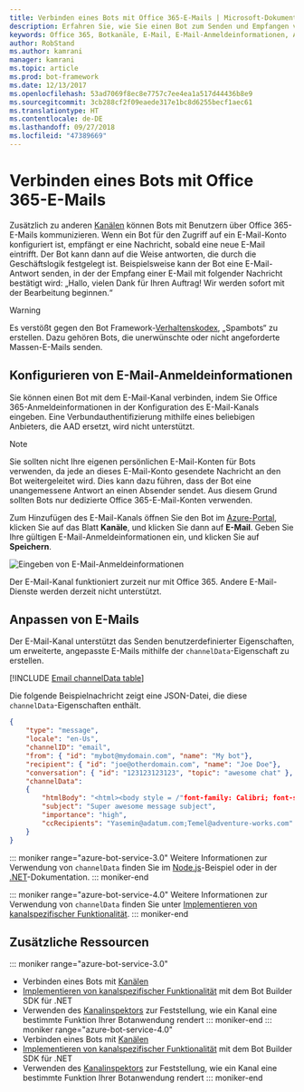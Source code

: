 ```yaml
---
title: Verbinden eines Bots mit Office 365-E-Mails | Microsoft-Dokumentation
description: Erfahren Sie, wie Sie einen Bot zum Senden und Empfangen von E-Mails mit Office 365 konfigurieren.
keywords: Office 365, Botkanäle, E-Mail, E-Mail-Anmeldeinformationen, Azure-Portal, benutzerdefinierte E-Mail
author: RobStand
ms.author: kamrani
manager: kamrani
ms.topic: article
ms.prod: bot-framework
ms.date: 12/13/2017
ms.openlocfilehash: 53ad7069f8ec8e7757c7ee4ea1a517d44436b8e9
ms.sourcegitcommit: 3cb288cf2f09eaede317e1bc8d6255becf1aec61
ms.translationtype: HT
ms.contentlocale: de-DE
ms.lasthandoff: 09/27/2018
ms.locfileid: "47389669"
---
```

# <a name="connect-a-bot-to-office-365-email"></a>Verbinden eines Bots mit Office 365-E-Mails

Zusätzlich zu anderen [Kanälen](~/bot-service-manage-channels.md) können Bots mit Benutzern über Office 365-E-Mails kommunizieren. Wenn ein Bot für den Zugriff auf ein E-Mail-Konto konfiguriert ist, empfängt er eine Nachricht, sobald eine neue E-Mail eintrifft. Der Bot kann dann auf die Weise antworten, die durch die Geschäftslogik festgelegt ist. Beispielsweise kann der Bot eine E-Mail-Antwort senden, in der der Empfang einer E-Mail mit folgender Nachricht bestätigt wird: „Hallo, vielen Dank für Ihren Auftrag! Wir werden sofort mit der Bearbeitung beginnen.“

> [!WARNING]
> Es verstößt gegen den Bot Framework-[Verhaltenskodex](https://www.botframework.com/Content/Microsoft-Bot-Framework-Preview-Online-Services-Agreement.htm), „Spambots“ zu erstellen. Dazu gehören Bots, die unerwünschte oder nicht angeforderte Massen-E-Mails senden.

## <a name="configure-email-credentials"></a>Konfigurieren von E-Mail-Anmeldeinformationen

Sie können einen Bot mit dem E-Mail-Kanal verbinden, indem Sie Office 365-Anmeldeinformationen in der Konfiguration des E-Mail-Kanals eingeben.
Eine Verbundauthentifizierung mithilfe eines beliebigen Anbieters, die AAD ersetzt, wird nicht unterstützt.

> [!NOTE]
> Sie sollten nicht Ihre eigenen persönlichen E-Mail-Konten für Bots verwenden, da jede an dieses E-Mail-Konto gesendete Nachricht an den Bot weitergeleitet wird. Dies kann dazu führen, dass der Bot eine unangemessene Antwort an einen Absender sendet. Aus diesem Grund sollten Bots nur dedizierte Office 365-E-Mail-Konten verwenden.

Zum Hinzufügen des E-Mail-Kanals öffnen Sie den Bot im [Azure-Portal](https://portal.azure.com/), klicken Sie auf das Blatt **Kanäle**, und klicken Sie dann auf **E-Mail**. Geben Sie Ihre gültigen E-Mail-Anmeldeinformationen ein, und klicken Sie auf **Speichern**.

![Eingeben von E-Mail-Anmeldeinformationen](~/media/bot-service-channel-connect-email/bot-service-channel-connect-email-credentials.png)

Der E-Mail-Kanal funktioniert zurzeit nur mit Office 365. Andere E-Mail-Dienste werden derzeit nicht unterstützt.

## <a name="customize-emails"></a>Anpassen von E-Mails

Der E-Mail-Kanal unterstützt das Senden benutzerdefinierter Eigenschaften, um erweiterte, angepasste E-Mails mithilfe der `channelData`-Eigenschaft zu erstellen.

[!INCLUDE [Email channelData table](~/includes/snippet-channelData-email.md)]

Die folgende Beispielnachricht zeigt eine JSON-Datei, die diese `channelData`-Eigenschaften enthält.

```json
{
    "type": "message",
    "locale": "en-Us",
    "channelID": "email",
    "from": { "id": "mybot@mydomain.com", "name": "My bot"},
    "recipient": { "id": "joe@otherdomain.com", "name": "Joe Doe"},
    "conversation": { "id": "123123123123", "topic": "awesome chat" },
    "channelData":
    {
        "htmlBody": "<html><body style = /"font-family: Calibri; font-size: 11pt;/" >This is more than awesome.</body></html>",
        "subject": "Super awesome message subject",
        "importance": "high",
        "ccRecipients": "Yasemin@adatum.com;Temel@adventure-works.com"
    }
}
```

::: moniker range="azure-bot-service-3.0"
Weitere Informationen zur Verwendung von `channelData` finden Sie im [Node.js](https://github.com/Microsoft/BotBuilder-Samples/tree/master/Node/core-ChannelData)-Beispiel oder in der [.NET](~/dotnet/bot-builder-dotnet-channeldata.md)-Dokumentation.
::: moniker-end

::: moniker range="azure-bot-service-4.0"
Weitere Informationen zur Verwendung von `channelData` finden Sie unter [Implementieren von kanalspezifischer Funktionalität](~/v4sdk/bot-builder-channeldata.md).
::: moniker-end

## <a name="additional-resources"></a>Zusätzliche Ressourcen

<!-- Put whole list in monikers, even though it's just the second item that needs to be different. -->
::: moniker range="azure-bot-service-3.0"
* Verbinden eines Bots mit [Kanälen](~/bot-service-manage-channels.md)
* [Implementieren von kanalspezifischer Funktionalität](dotnet/bot-builder-dotnet-channeldata.md) mit dem Bot Builder SDK für .NET
* Verwenden des [Kanalinspektors](bot-service-channel-inspector.md) zur Feststellung, wie ein Kanal eine bestimmte Funktion Ihrer Botanwendung rendert
::: moniker-end
::: moniker range="azure-bot-service-4.0"
* Verbinden eines Bots mit [Kanälen](~/bot-service-manage-channels.md)
* [Implementieren von kanalspezifischer Funktionalität](~/v4sdk/bot-builder-channeldata.md) mit dem Bot Builder SDK für .NET
* Verwenden des [Kanalinspektors](bot-service-channel-inspector.md) zur Feststellung, wie ein Kanal eine bestimmte Funktion Ihrer Botanwendung rendert
::: moniker-end
